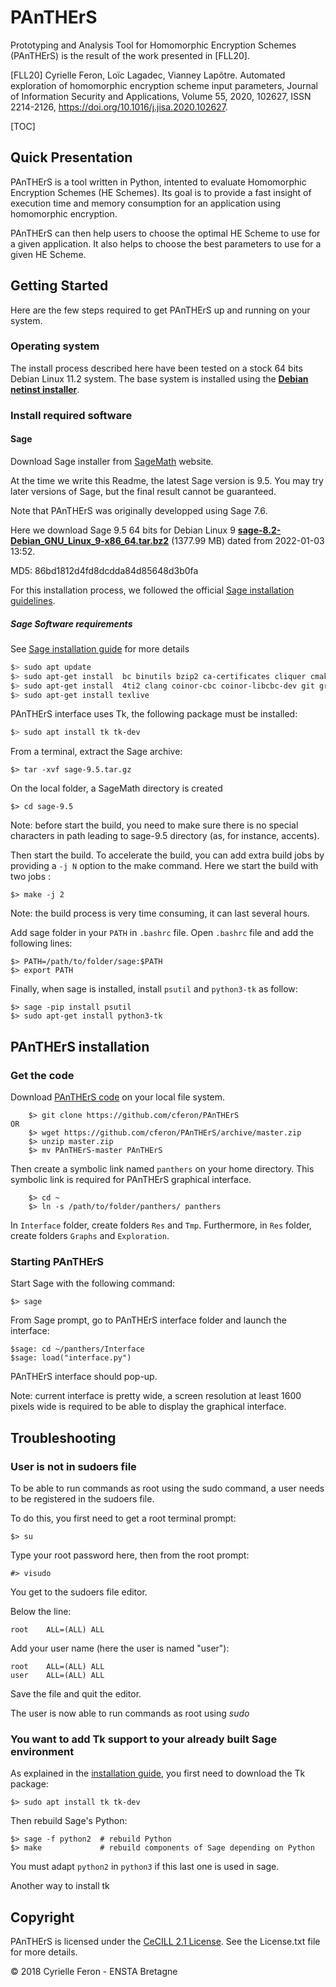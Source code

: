 # PAnTHErS

Prototyping and Analysis Tool for Homomorphic Encryption Schemes (PAnTHErS) is the result of the work presented in [FLL20].

[FLL20] Cyrielle Feron, Loïc Lagadec, Vianney Lapôtre. Automated exploration of homomorphic encryption scheme input parameters, Journal of Information Security and Applications, Volume 55, 2020, 102627, ISSN 2214-2126, https://doi.org/10.1016/j.jisa.2020.102627.

[TOC]

## Quick Presentation

PAnTHErS is a tool written in Python, intented to evaluate Homomorphic Encryption Schemes (HE Schemes).
Its goal is to provide a fast insight of execution time and memory consumption for an application using homomorphic encryption.

PAnTHErS can then help users to choose the optimal HE Scheme to use for a given application.
It also helps to choose the best parameters to use for a given HE Scheme.

## Getting Started

Here are the few steps required to get PAnTHErS up and running on your system.


### Operating system

The install process described here have been tested on a stock 64 bits Debian Linux 11.2 system.
The base system is installed using the [**Debian netinst installer**](https://cdimage.debian.org/debian-cd/current/amd64/iso-cd/debian-11.2.0-amd64-netinst.iso).

### Install required software
#### Sage

Download Sage installer from [SageMath](https://www.sagemath.org/) website.

At the time we write this Readme, the latest Sage version is 9.5. You may try later versions of Sage, but the final result cannot be guaranteed. 

Note that PAnTHErS was originally developped using Sage 7.6.

Here we download Sage 9.5 64 bits for Debian Linux 9 [**sage-8.2-Debian_GNU_Linux_9-x86_64.tar.bz2**](http://www-ftp.lip6.fr/pub/math/sagemath/src/sage-9.5.tar.gz) (1377.99 MB) dated from 2022-01-03 13:52.



MD5: 86bd1812d4fd8dcdda84d85648d3b0fa

For this installation process, we followed the official [Sage installation guidelines](http://doc.sagemath.org/html/en/installation/source.html).

##### Sage Software requirements

See [Sage installation guide](http://doc.sagemath.org/html/en/installation/source.html#installing-prerequisites) for more details

```bash
$> sudo apt update
$> sudo apt-get install  bc binutils bzip2 ca-certificates cliquer cmake curl ecl eclib-tools fflas-ffpack flintqs g++ g++ gcc gcc gengetopt gfan gfortran glpk-utils gmp-ecm lcalc libatomic-ops-dev libboost-dev libbraiding-dev libbrial-dev libbrial-groebner-dev libbz2-dev libcdd-dev libcdd-tools libcliquer-dev libcurl4-openssl-dev libec-dev libecm-dev libffi-dev libflint-arb-dev libflint-dev libfreetype6-dev libgc-dev libgd-dev libgf2x-dev libgiac-dev libgivaro-dev libglpk-dev libgmp-dev libgsl-dev libhomfly-dev libiml-dev liblfunction-dev liblrcalc-dev liblzma-dev libm4rie-dev libmpc-dev libmpfi-dev libmpfr-dev libncurses5-dev libntl-dev libopenblas-dev libpari-dev libpcre3-dev libplanarity-dev libppl-dev libprimesieve-dev libpython3-dev libqhull-dev libreadline-dev librw-dev libsingular4-dev libsqlite3-dev libssl-dev libsuitesparse-dev libsymmetrica2-dev libz-dev libzmq3-dev libzn-poly-dev m4 make nauty openssl palp pari-doc pari-elldata pari-galdata pari-galpol pari-gp2c pari-seadata patch perl pkg-config planarity ppl-dev python3 python3 python3-distutils r-base-dev r-cran-lattice singular sqlite3 sympow tachyon tar tox xcas xz-utils xz-utils
$> sudo apt-get install  4ti2 clang coinor-cbc coinor-libcbc-dev git graphviz libfile-slurp-perl libgraphviz-dev libigraph-dev libisl-dev libjson-perl libmongodb-perl libnauty-dev libperl-dev libpolymake-dev libsvg-perl libterm-readkey-perl libterm-readline-gnu-perl libterm-readline-gnu-perl libxml-libxslt-perl libxml-writer-perl libxml2-dev libxml2-dev lrslib ninja-build pari-gp2c pdf2svg polymake texinfo
$> sudo apt-get install texlive
```
PAnTHErS interface uses Tk, the following package must be installed:

```bash
$> sudo apt install tk tk-dev
```
From a terminal, extract the Sage archive:

    $> tar -xvf sage-9.5.tar.gz

On the local folder, a SageMath directory is created

    $> cd sage-9.5

Note: before start the build, you need to make sure there is no special characters in path leading to sage-9.5 directory (as, for instance, accents). 

Then start the build. To accelerate the build, you can add extra build jobs by providing a `-j N` option to the make command. Here we start the build with two jobs :

    $> make -j 2

Note: the build process is very time consuming, it can last several hours. 

Add sage folder in your `PATH` in `.bashrc` file. Open `.bashrc` file and add the following lines:

    $> PATH=/path/to/folder/sage:$PATH
    $> export PATH

Finally, when sage is installed, install `psutil` and `python3-tk` as follow:

    $> sage -pip install psutil
    $> sudo apt-get install python3-tk

## PAnTHErS installation
### Get the code

Download [PAnTHErS  code](https://github.com/cferon/PAnTHErS) on your local file system.


```
	$> git clone https://github.com/cferon/PAnTHErS
OR
	$> wget https://github.com/cferon/PAnTHErS/archive/master.zip
	$> unzip master.zip
	$> mv PAnTHErS-master PAnTHErS
```

Then create a symbolic link named `panthers` on your home directory.
This symbolic link is required for PAnTHErS graphical interface.


```
	$> cd ~
	$> ln -s /path/to/folder/panthers/ panthers
```

In `Interface` folder, create folders `Res` and `Tmp`. Furthermore, in `Res` folder, create folders `Graphs` and `Exploration`.

### Starting PAnTHErS 
Start Sage with the following command:

	$> sage

From Sage prompt, go to PAnTHErS interface folder and launch the interface:

    $sage: cd ~/panthers/Interface
    $sage: load("interface.py")

PAnTHErS interface should pop-up.

Note: current interface is pretty wide, a screen resolution at least 1600 pixels wide is required to be able to display the graphical interface.

## Troubleshooting

### User is not in sudoers file 
To be able to run commands as root using the sudo command, a user needs to be registered in the sudoers file.

To do this, you first need to get a root terminal prompt:

    $> su
Type your root password here, then from the root prompt:

    #> visudo
You get to the sudoers file editor.

Below the line:

    root	ALL=(ALL) ALL

Add your user name (here the user is named "user"):

    root	ALL=(ALL) ALL
    user	ALL=(ALL) ALL

Save the file and quit the editor.

The user is now able to run commands as root using *sudo* 

### You want to add Tk support to your already built Sage environment

As explained in the [installation guide](http://doc.sagemath.org/html/en/installation/source.html#tcl-tk), you first need to download the Tk package:

    $> sudo apt install tk tk-dev

Then rebuild Sage's Python:

    $> sage -f python2  # rebuild Python
    $> make             # rebuild components of Sage depending on Python

You must adapt `python2` in `python3` if this last one is used in sage.

Another way to install tk

## Copyright

PAnTHErS is licensed under the [CeCILL 2.1 License](http://www.cecill.info).
See the License.txt file for more details.

© 2018 Cyrielle Feron - ENSTA Bretagne

